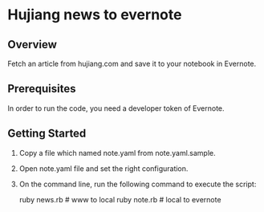 Hujiang news to evernote
==========================================

Overview
--------
Fetch an article from hujiang.com and save it to your notebook in Evernote.

Prerequisites
-------------
In order to run the code, you need a developer token of Evernote. 

Getting Started
------------------------
1. Copy a file which named note.yaml from note.yaml.sample.
2. Open note.yaml file and set the right configuration.
3. On the command line, run the following command to execute the script: 

    ruby news.rb # www to local
    ruby note.rb # local to evernote
